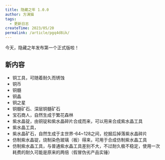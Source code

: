 ```yaml
---
title: 隐藏之年 1.0.0
author: 方漓猫
tags:
  - 更新日志
createTime: 2023/05/20
permalink: /article/pgq4d8ik/
---
```


今天，隐藏之年发布第一个正式版啦！

<!-- more -->

## 新内容
+ 铜工具，可随着耐久而锈蚀
+ 铜币
+ 铜髓
+ 铜晶
+ 铜之星
+ 铜髓矿石、深层铜髓矿石
+ 宝石商人，自然生成于繁花森林
+ 紫水晶锭，由铜锭和紫水晶碎片合成而来，可以用来合成紫水晶工具
+ 紫水晶工具，
+ 紫水晶矿石，自然生成于主世界-64~128之间，挖掘后掉落紫水晶碎片
+ 仿制紫水晶锭，烧制染色玻璃（板）得来，可用于合成仿制紫水晶工具
+ 仿制紫水晶工具，与普通紫水晶工具差别不大，不过耐久极不稳定，使用一次耗费的耐久可能是原来的两倍（假冒伪劣产品实锤）